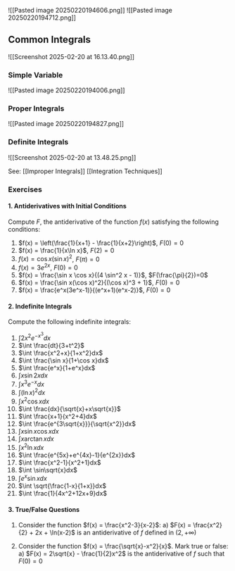 ---
---

![[Pasted image 20250220194606.png]]
![[Pasted image 20250220194712.png]]

## Common Integrals
![[Screenshot 2025-02-20 at 16.13.40.png]]



### Simple Variable
![[Pasted image 20250220194006.png]]
### Proper Integrals
![[Pasted image 20250220194827.png]]

### Definite Integrals
![[Screenshot 2025-02-20 at 13.48.25.png]]


See:
[[Improper Integrals]]
[[Integration Techniques]]

### Exercises

#### 1. Antiderivatives with Initial Conditions

Compute $F$, the antiderivative of the function $f(x)$ satisfying the following conditions:
1. $f(x) = \left(\frac{1}{x+1} - \frac{1}{x+2}\right)$, $F(0) = 0$
2. $f(x) = \frac{1}{x\ln x}$, $F(2) = 0$
3. $f(x) = \cos x(\sin x)^2$, $F(\pi) = 0$
4. $f(x) = 3e^{2x}$, $F(0) = 0$
5. $f(x) = \frac{\sin x \cos x}{(4 \sin^2 x - 1)}$, $F(\frac{\pi}{2})=0$
6. $f(x) = \frac{\sin x(\cos x)^2}{(\cos x)^3 + 1}$, $F(0) = 0$
7. $f(x) = \frac{e^x(3e^x-1)}{(e^x+1)(e^x-2)}$, $F(0) = 0$

#### 2. Indefinite Integrals

Compute the following indefinite integrals:
1. $\int 2x^2e^{-x^3}dx$
2. $\int \frac{dt}{3+t^2}$
3. $\int \frac{x^2+x}{1+x^2}dx$
4. $\int \frac{\sin x}{1+\cos x}dx$
5. $\int \frac{e^x}{1+e^x}dx$
6. $\int x\sin 2x dx$
7. $\int x^3e^{-x}dx$
8. $\int (\ln x)^2dx$
9. $\int x^2\cos x dx$
10. $\int \frac{dx}{\sqrt{x}+x\sqrt{x}}$
11. $\int \frac{x+1}{x^2+4}dx$
12. $\int \frac{e^{3\sqrt{x}}}{\sqrt{x^2}}dx$
13. $\int x \sin x \cos x dx$
14. $\int x\arctan x dx$
15. $\int x^2\ln x dx$
16. $\int \frac{e^{5x}+e^{4x}-1}{e^{2x}}dx$
17. $\int \frac{x^2-1}{x^2+1}dx$
18. $\int \sin\sqrt{x}dx$
19. $\int e^x\sin x dx$
20. $\int \sqrt{\frac{1-x}{1+x}}dx$
21. $\int \frac{1}{4x^2+12x+9}dx$

#### 3. True/False Questions

1. Consider the function $f(x) = \frac{x^2-3}{x-2}$:
   a) $F(x) = \frac{x^2}{2} + 2x + \ln(x-2)$ is an antiderivative of $f$ defined in $(2, +\infty)$

2. Consider the function $f(x) = \frac{\sqrt{x}-x^2}{x}$. Mark true or false:
   a) $F(x) = 2\sqrt{x} - \frac{1}{2}x^2$ is the antiderivative of $f$ such that $F(0) = 0$